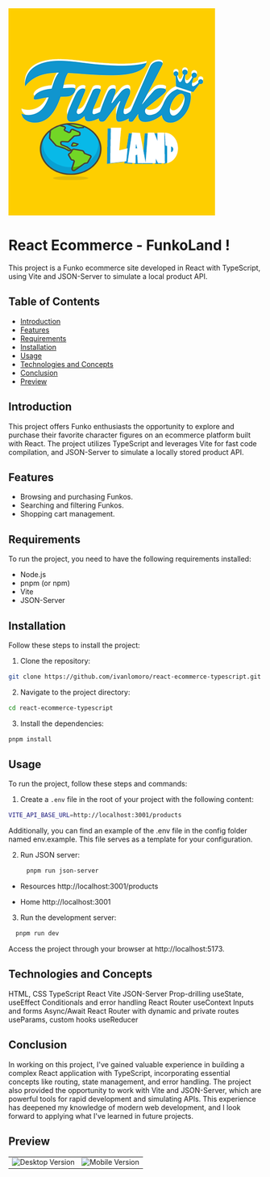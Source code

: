 <img src="/src/assets/imgs/favicon_page.png" alt="tittle pag"/>

# React Ecommerce - FunkoLand !

This project is a Funko ecommerce site developed in React with TypeScript, using Vite and JSON-Server to simulate a local product API.

## Table of Contents
- [Introduction](#introduction)
- [Features](#features)
- [Requirements](#requirements)
- [Installation](#installation)
- [Usage](#usage)
- [Technologies and Concepts](#technologies-and-concepts)
- [Conclusion](#conclusion)
- [Preview](#preview)

## Introduction

This project offers Funko enthusiasts the opportunity to explore and purchase their favorite character figures on an ecommerce platform built with React. The project utilizes TypeScript and leverages Vite for fast code compilation, and JSON-Server to simulate a locally stored product API.

## Features
- Browsing and purchasing Funkos.
- Searching and filtering Funkos.
- Shopping cart management.

## Requirements
To run the project, you need to have the following requirements installed:
- Node.js
- pnpm (or npm)
- Vite
- JSON-Server

## Installation
Follow these steps to install the project:
1. Clone the repository:
```sh
git clone https://github.com/ivanlomoro/react-ecommerce-typescript.git
```

2. Navigate to the project directory:
```sh
cd react-ecommerce-typescript
```

3. Install the dependencies:
```sh
pnpm install
```

## Usage

To run the project, follow these steps and commands:

1. Create a `.env` file in the root of your project with the following content:
```sh
VITE_API_BASE_URL=http://localhost:3001/products
```
Additionally, you can find an example of the .env file in the config folder named env.example. This file serves as a template for your configuration.

2. Run JSON server:

 ```sh
      pnpm run json-server
```
- Resources
  http://localhost:3001/products

 - Home
  http://localhost:3001

3. Run the development server:

 ```sh
   pnpm run dev
```

Access the project through your browser at http://localhost:5173.

## Technologies and Concepts
HTML, CSS
TypeScript
React
Vite
JSON-Server
Prop-drilling
useState, useEffect
Conditionals and error handling
React Router
useContext
Inputs and forms
Async/Await
React Router with dynamic and private routes
useParams, custom hooks
useReducer

## Conclusion
In working on this project, I've gained valuable experience in building a complex React application with TypeScript, incorporating essential concepts like routing, state management, and error handling. The project also provided the opportunity to work with Vite and JSON-Server, which are powerful tools for rapid development and simulating APIs. This experience has deepened my knowledge of modern web development, and I look forward to applying what I've learned in future projects.

## Preview
<table>
  <tr>
    <td><img src="./src/assets/preview/desktopVersion.gif" alt="Desktop Version" width="400"/></td>
    <td><img src="./src/assets/preview/mobileVersion.gif" alt="Mobile Version" width="400"/></td>
  </tr>
</table>